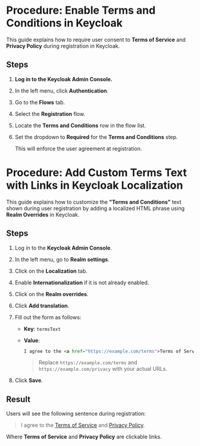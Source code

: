 # Procedure: Enable Terms and Conditions in Keycloak

This guide explains how to require user consent to **Terms of Service** and **Privacy Policy** during registration in Keycloak.

## Steps

1. **Log in to the Keycloak Admin Console.**
2. In the left menu, click **Authentication**.
3. Go to the **Flows** tab.
4. Select the **Registration** flow.
5. Locate the **Terms and Conditions** row in the flow list.
6. Set the dropdown to **Required** for the **Terms and Conditions** step.

    This will enforce the user agreement at registration.

# Procedure: Add Custom Terms Text with Links in Keycloak Localization

This guide explains how to customize the **"Terms and Conditions"** text shown during user registration by adding a localized HTML phrase using **Realm Overrides** in Keycloak.

## Steps

1. Log in to the **Keycloak Admin Console**.

2. In the left menu, go to **Realm settings**.

3. Click on the **Localization** tab.

4. Enable **Internationalization** if it is not already enabled.

5. Click on the **Realm overrides**.

6. Click **Add translation**.

7. Fill out the form as follows:
   - **Key**: `termsText`
   - **Value**:

     ```html
     I agree to the <a href="https://example.com/terms">Terms of Service</a> and <a href="https://example.com/privacy">Privacy Policy</a>.
     ```

     > Replace `https://example.com/terms` and `https://example.com/privacy` with your actual URLs.

8. Click **Save**.

## Result

Users will see the following sentence during registration:

> I agree to the [Terms of Service](https://example.com/terms) and [Privacy Policy](https://example.com/privacy).

Where **Terms of Service** and **Privacy Policy** are clickable links.






